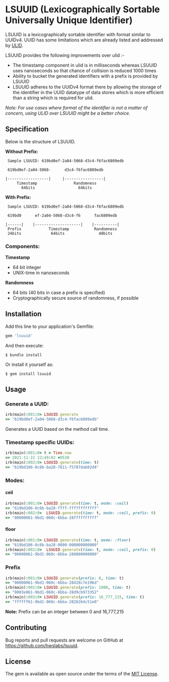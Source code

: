 # LSUUID (Lexicographically Sortable Universally Unique Identifier)

LSUUID is a lexicographically sortable identifier with format similar to UUIDv4. 
UUID has some limitations which are already listed and addressed by [ULID](https://github.com/ulid/spec).

LSUUID provides the following improvements over ulid :-
- The timestamp component in ulid is in milliseconds whereas LSUUID uses nanoseconds so that chance of collision is reduced 1000 times
- Ability to bucket the generated identifiers with a prefix is provided by LSUUID
- LSUUID adheres to the UUIDv4 format there by allowing the storage of the identifier in the UUID datatype of data stores which is more efficient than a string which is required for ulid.

*Note: For use cases where format of the identifier is not a matter of concern, using ULID over LSUUID might be a better choice.*

## Specification
Below is the structure of LSUUID.

**Without Prefix:**
```
 Sample LSUUID: 619bd0ef-2a04-5068-d3c4-f6fac6809edb

 619bd0ef-2a04-5068-      d3c4-f6fac6809edb

|------------------|     |-----------------|
     Timestamp                Randomness
       64bits                   64bits
```

**With Prefix:**
```
 Sample LSUUID: 619bd0ef-2a04-5068-d3c4-f6fac6809edb

 619bd0      ef-2a04-5068-d3c4-f6      fac6809edb

|------|    |--------------------|    |----------|
 Prefix            Timestamp           Randomness
 24bits             64bits               40bits
```

### Components:

**Timestamp**
- 64 bit integer
- UNIX-time in nanoseconds

**Randomness**
- 64 bits (40 bits in case a prefix is specified)
- Cryptographically secure source of randomness, if possible

## Installation

Add this line to your application's Gemfile:

```ruby
gem 'lsuuid'
```

And then execute:

    $ bundle install

Or install it yourself as:

    $ gem install lsuuid

## Usage

### Generate a UUID:
```ruby
irb(main):001:0> LSUUID.generate
=> "619bd0ef-2a04-5068-d3c4-f6fac6809edb"
```
Generates a UUID based on the method call time.
### Timestamp specific UUIDs:
```ruby
irb(main):001:0> t = Time.now     
=> 2021-11-22 22:49:02 +0530
irb(main):002:0> LSUUID.generate(time: t)
=> "619bd106-0c6b-ba28-7811-f5787dab02d4"
```
### Modes:
#### **ceil**
```ruby
irb(main):001:0> LSUUID.generate(time: t, mode: :ceil)
=> "619bd106-0c6b-ba28-ffff-ffffffffffff"
irb(main):002:0>  LSUUID.generate(time: t, mode: :ceil, prefix: 0)
=> "00000061-9bd1-060c-6bba-28ffffffffff"
```

#### **floor**
```ruby
irb(main):001:0> LSUUID.generate(time: t, mode: :floor)
=> "619bd106-0c6b-ba28-0000-000000000000"
irb(main):002:0>  LSUUID.generate(time: t, mode: :ceil, prefix: 0)
=> "00000061-9bd1-060c-6bba-280000000000"
```

### Prefix
```ruby
irb(main):001:0> LSUUID.generate(prefix: 0, time: t)
=> "00000061-9bd1-060c-6bba-28428c7e196d"
irb(main):002:0> LSUUID.generate(prefix: 1000, time: t)
=> "0003e861-9bd1-060c-6bba-28d9cb973352"
irb(main):003:0> LSUUID.generate(prefix: 16_777_215, time: t)
=> "ffffff61-9bd1-060c-6bba-2826264c51e0"
```
**Note:** Prefix can be an integer between 0 and 16,777,215

## Contributing

Bug reports and pull requests are welcome on GitHub at https://github.com/hwslabs/lsuuid.

## License

The gem is available as open source under the terms of the [MIT License](https://opensource.org/licenses/MIT).
